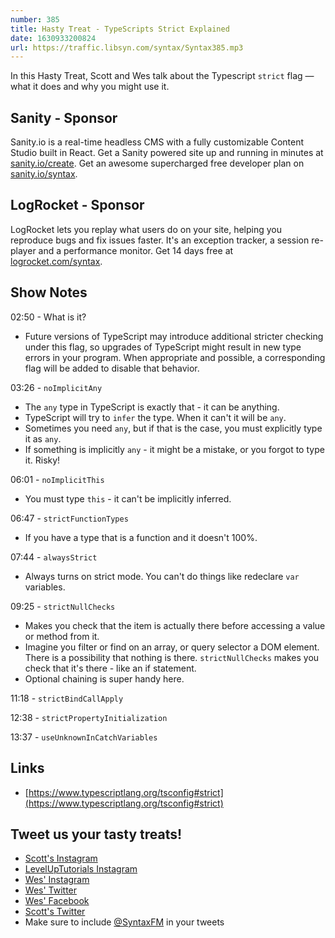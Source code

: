 ```yaml
---
number: 385
title: Hasty Treat - TypeScripts Strict Explained
date: 1630933200824
url: https://traffic.libsyn.com/syntax/Syntax385.mp3
---
```


In this Hasty Treat, Scott and Wes talk about the Typescript `strict` flag — what it does and why you might use it.

## Sanity - Sponsor
Sanity.io is a real-time headless CMS with a fully customizable Content Studio built in React. Get a Sanity powered site up and running in minutes at [sanity.io/create](https://www.sanity.io/create). Get an awesome supercharged free developer plan on [sanity.io/syntax](https://www.sanity.io/syntax).

## LogRocket - Sponsor
LogRocket lets you replay what users do on your site, helping you reproduce bugs and fix issues faster. It's an exception tracker, a session re-player and a performance monitor. Get 14 days free at [logrocket.com/syntax](https://logrocket.com/syntax).

## Show Notes
02:50 - What is it?
* Future versions of TypeScript may introduce additional stricter checking under this flag, so upgrades of TypeScript might result in new type errors in your program. When appropriate and possible, a corresponding flag will be added to disable that behavior.

03:26 - `noImplicitAny`
* The `any` type in TypeScript is exactly that - it can be anything.
* TypeScript will try to `infer` the type. When it can't it will be `any`.
* Sometimes you need `any`, but if that is the case, you must explicitly type it as `any`.
* If something is implicitly `any` - it might be a mistake, or you forgot to type it. Risky!

06:01 - `noImplicitThis`
* You must type `this` - it can't be implicitly inferred.

06:47 - `strictFunctionTypes`
* If you have a type that is a function and it doesn't 100%.

07:44 - `alwaysStrict`
* Always turns on strict mode. You can't do things like redeclare `var` variables.

09:25 - `strictNullChecks`
* Makes you check that the item is actually there before accessing a value or method from it.
* Imagine you filter or find on an array, or query selector a DOM element. There is a possibility that nothing is there. `strictNullChecks` makes you check that it's there - like an if statement.
* Optional chaining is super handy here.

11:18 - `strictBindCallApply`

12:38 - `strictPropertyInitialization`

13:37 - `useUnknownInCatchVariables`

## Links
* [https://www.typescriptlang.org/tsconfig#strict](https://www.typescriptlang.org/tsconfig#strict) 

## Tweet us your tasty treats!
* [Scott's Instagram](https://www.instagram.com/stolinski/)
* [LevelUpTutorials Instagram](https://www.instagram.com/LevelUpTutorials/)
* [Wes' Instagram](https://www.instagram.com/wesbos/)
* [Wes' Twitter](https://twitter.com/wesbos)
* [Wes' Facebook](https://www.facebook.com/wesbos.developer)
* [Scott's Twitter](https://twitter.com/stolinski)
* Make sure to include [@SyntaxFM](https://twitter.com/SyntaxFM) in your tweets
